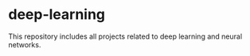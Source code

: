 # deep-learning
This repository includes all projects related to deep learning and neural networks.
